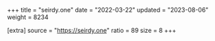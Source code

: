 +++
title = "seirdy.one"
date = "2022-03-22"
updated = "2023-08-06"
weight = 8234

[extra]
source = "https://seirdy.one"
ratio = 89
size = 8
+++
